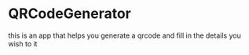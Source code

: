 # QRCodeGenerator
this is an app that helps you generate a qrcode and fill in the details you wish to it
